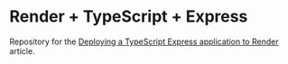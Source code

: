 # Render + TypeScript + Express

Repository for the [Deploying a TypeScript Express application to Render](https://technotrampoline.com/deploying-a-typescript-express-application-to-render/) article.
